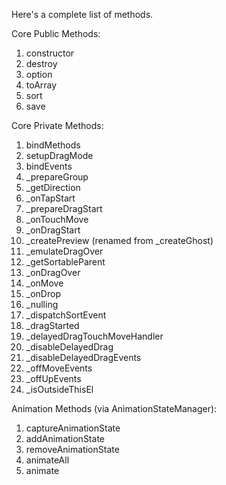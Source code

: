Here's a complete list of methods.

Core Public Methods:

1. constructor
2. destroy
3. option
4. toArray
5. sort
6. save

Core Private Methods:

1. bindMethods
2. setupDragMode
3. bindEvents
4. \_prepareGroup
5. \_getDirection
6. \_onTapStart
7. \_prepareDragStart
8. \_onTouchMove
9. \_onDragStart
10. \_createPreview (renamed from \_createGhost)
11. \_emulateDragOver
12. \_getSortableParent
13. \_onDragOver
14. \_onMove
15. \_onDrop
16. \_nulling
17. \_dispatchSortEvent
18. \_dragStarted
19. \_delayedDragTouchMoveHandler
20. \_disableDelayedDrag
21. \_disableDelayedDragEvents
22. \_offMoveEvents
23. \_offUpEvents
24. \_isOutsideThisEl

Animation Methods (via AnimationStateManager):

1. captureAnimationState
2. addAnimationState
3. removeAnimationState
4. animateAll
5. animate
